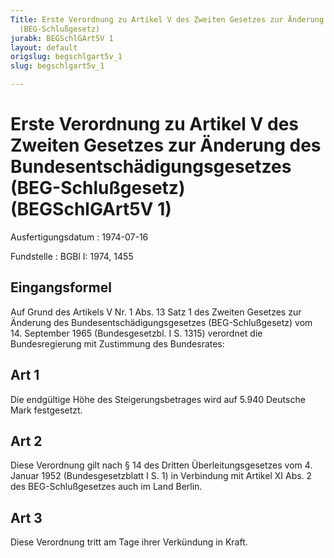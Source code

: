 ```yaml
---
Title: Erste Verordnung zu Artikel V des Zweiten Gesetzes zur Änderung des Bundesentschädigungsgesetzes
  (BEG-Schlußgesetz)
jurabk: BEGSchlGArt5V 1
layout: default
origslug: begschlgart5v_1
slug: begschlgart5v_1

---
```


# Erste Verordnung zu Artikel V des Zweiten Gesetzes zur Änderung des Bundesentschädigungsgesetzes (BEG-Schlußgesetz) (BEGSchlGArt5V 1)

Ausfertigungsdatum
:   1974-07-16

Fundstelle
:   BGBl I: 1974, 1455

## Eingangsformel

Auf Grund des Artikels V Nr. 1 Abs. 13 Satz 1 des Zweiten Gesetzes zur
Änderung des Bundesentschädigungsgesetzes (BEG-Schlußgesetz) vom 14.
September 1965 (Bundesgesetzbl. I S. 1315) verordnet die
Bundesregierung mit Zustimmung des Bundesrates:

## Art 1

Die endgültige Höhe des Steigerungsbetrages wird auf 5.940 Deutsche
Mark festgesetzt.

## Art 2

Diese Verordnung gilt nach § 14 des Dritten Überleitungsgesetzes vom
4\. Januar 1952 (Bundesgesetzblatt I S. 1) in Verbindung mit Artikel XI
Abs. 2 des BEG-Schlußgesetzes auch im Land Berlin.

## Art 3

Diese Verordnung tritt am Tage ihrer Verkündung in Kraft.

